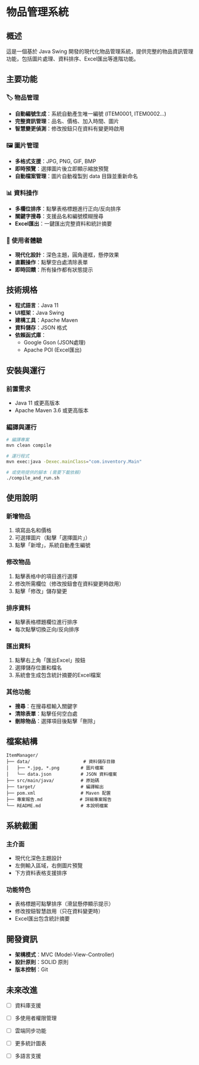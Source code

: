 # 物品管理系統

## 概述
這是一個基於 Java Swing 開發的現代化物品管理系統，提供完整的物品資訊管理功能，包括圖片處理、資料排序、Excel匯出等進階功能。

## 主要功能

### 🏷️ 物品管理
- **自動編號生成**：系統自動產生唯一編號 (ITEM0001, ITEM0002...)
- **完整資訊管理**：品名、價格、加入時間、圖片
- **智慧變更偵測**：修改按鈕只在資料有變更時啟用

### 🖼️ 圖片管理
- **多格式支援**：JPG, PNG, GIF, BMP
- **即時預覽**：選擇圖片後立即顯示縮放預覽
- **自動檔案管理**：圖片自動複製到 data 目錄並重新命名

### 📊 資料操作
- **多欄位排序**：點擊表格標題進行正向/反向排序
- **關鍵字搜尋**：支援品名和編號模糊搜尋
- **Excel匯出**：一鍵匯出完整資料和統計摘要

### 🎨 使用者體驗
- **現代化設計**：深色主題，圓角邊框，懸停效果
- **直觀操作**：點擊空白處清除表單
- **即時回饋**：所有操作都有狀態提示

## 技術規格

- **程式語言**：Java 11
- **UI框架**：Java Swing
- **建構工具**：Apache Maven
- **資料儲存**：JSON 格式
- **依賴函式庫**：
  - Google Gson (JSON處理)
  - Apache POI (Excel匯出)

## 安裝與運行

### 前置需求
- Java 11 或更高版本
- Apache Maven 3.6 或更高版本

### 編譯與運行
```bash
# 編譯專案
mvn clean compile

# 運行程式
mvn exec:java -Dexec.mainClass="com.inventory.Main"

# 或使用提供的腳本 (需要下載依賴)
./compile_and_run.sh
```

## 使用說明

### 新增物品
1. 填寫品名和價格
2. 可選擇圖片（點擊「選擇圖片」）
3. 點擊「新增」，系統自動產生編號

### 修改物品
1. 點擊表格中的項目進行選擇
2. 修改所需欄位（修改按鈕會在資料變更時啟用）
3. 點擊「修改」儲存變更

### 排序資料
- 點擊表格標題欄位進行排序
- 每次點擊切換正向/反向排序

### 匯出資料
1. 點擊右上角「匯出Excel」按鈕
2. 選擇儲存位置和檔名
3. 系統會生成包含統計摘要的Excel檔案

### 其他功能
- **搜尋**：在搜尋框輸入關鍵字
- **清除表單**：點擊任何空白處
- **刪除物品**：選擇項目後點擊「刪除」

## 檔案結構

```
ItemManager/
├── data/                    # 資料儲存目錄
│   ├── *.jpg, *.png        # 圖片檔案
│   └── data.json           # JSON 資料檔案
├── src/main/java/          # 原始碼
├── target/                 # 編譯輸出
├── pom.xml                 # Maven 配置
├── 專案報告.md              # 詳細專案報告
└── README.md               # 本說明檔案
```

## 系統截圖

### 主介面
- 現代化深色主題設計
- 左側輸入區域，右側圖片預覽
- 下方資料表格支援排序

### 功能特色
- 表格標題可點擊排序（滑鼠懸停顯示提示）
- 修改按鈕智慧啟用（只在資料變更時）
- Excel匯出包含統計摘要

## 開發資訊

- **架構模式**：MVC (Model-View-Controller)
- **設計原則**：SOLID 原則
- **版本控制**：Git

## 未來改進

- [ ] 資料庫支援
- [ ] 多使用者權限管理
- [ ] 雲端同步功能
- [ ] 更多統計圖表
- [ ] 多語言支援

